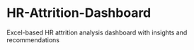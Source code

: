 # HR-Attrition-Dashboard
Excel-based HR attrition analysis dashboard with insights and recommendations
